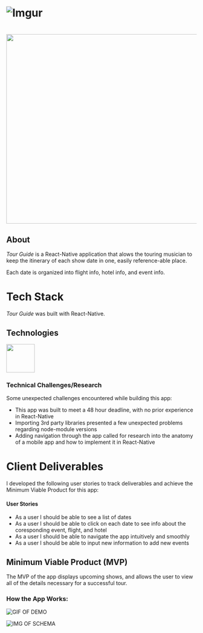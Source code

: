 # ![Imgur](https://i.imgur.com/HwVSdwA.png)

# <p align="center">
  <img width="800" height="500" src="https://i.imgur.com/hlvkYVt.png">
</p>

## About

*Tour Guide* is a React-Native application that alows the touring musician to keep the itinerary of each show date in one, easily reference-able place. <br />

 Each date is organized into flight info, hotel info, and event info. 
 <br />


# Tech Stack 
*Tour Guide* was built with React-Native.

## Technologies

<img src="http://www.nexfaktor.net/wp-repo/uploads/2017/01/logo-react-native.png" width="75"/>


### Technical Challenges/Research
Some unexpected challenges encountered while building this app:
- This app was built to meet a 48 hour deadline, with no prior experience in React-Native
- Importing 3rd party libraries presented a few unexpected problems regarding node-module versions
- Adding navigation through the app called for research into the anatomy of a mobile app and how to 
  implement it in React-Native



# Client Deliverables
I developed the following user stories to track deliverables and achieve the Minimum Viable Product for this app:

#### User Stories
* As a user I should be able to see a list of dates
* As a user I should be able to click on each date to see info about the coresponding event, flight, and hotel
* As a user I should be able to navigate the app intuitively and smoothly
* As a user I should be able to input new information to add new events

## Minimum Viable Product (MVP)

The MVP of the app displays upcoming shows, and allows the user to view all of the details necessary for a successful tour.

### How the App Works:
![GIF OF DEMO](https://media.giphy.com/media/Yq8XBJUsoPTHaFkc7p/giphy.gif)

![IMG OF SCHEMA](https://raw.githubusercontent.com/hratx-blue-ocean/blue512/development/db/Schema.png)
